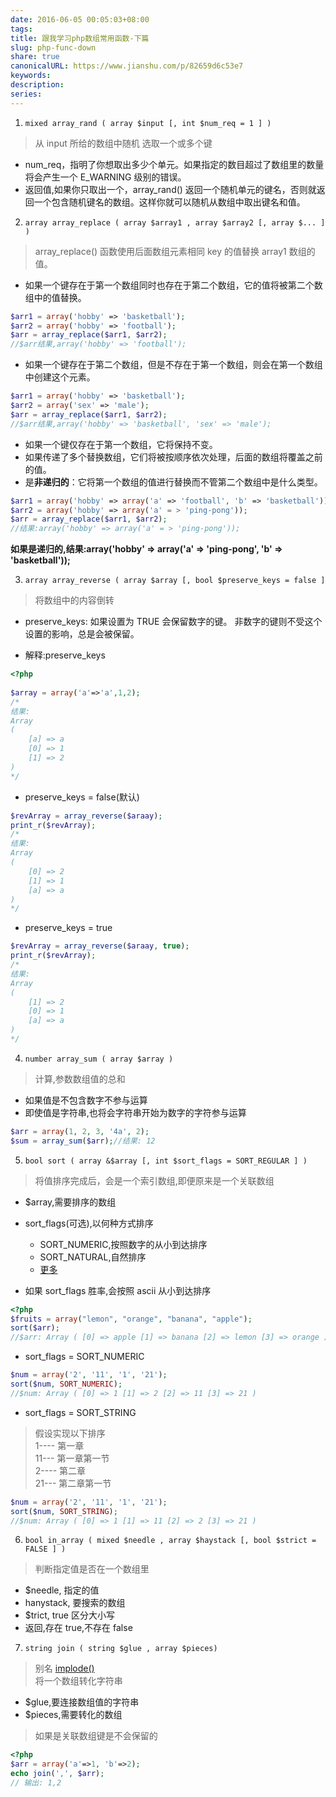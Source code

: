 ```yaml
---  
date: 2016-06-05 00:05:03+08:00  
tags:   
title: 跟我学习php数组常用函数-下篇  
slug: php-func-down  
share: true  
canonicalURL: https://www.jianshu.com/p/82659d6c53e7  
keywords:   
description:   
series:   
---  
```

  
1. `mixed array_rand ( array $input [, int $num_req = 1 ] )`  
  
> 从 input 所给的数组中随机 选取一个或多个键  
  
*  num_req，指明了你想取出多少个单元。如果指定的数目超过了数组里的数量将会产生一个 E_WARNING 级别的错误。  
* 返回值,如果你只取出一个，array_rand() 返回一个随机单元的键名，否则就返回一个包含随机键名的数组。这样你就可以随机从数组中取出键名和值。   
  
  
  
  
2.  `array array_replace ( array $array1 , array $array2 [, array $... ] )`  
  
>  array_replace() 函数使用后面数组元素相同 key 的值替换 array1 数组的值。  
  
* 如果一个键存在于第一个数组同时也存在于第二个数组，它的值将被第二个数组中的值替换。  
```php  
$arr1 = array('hobby' => 'basketball');  
$arr2 = array('hobby' => 'football');  
$arr = array_replace($arr1, $arr2);  
//$arr结果,array('hobby' => 'football');  
```  
* 如果一个键存在于第二个数组，但是不存在于第一个数组，则会在第一个数组中创建这个元素。  
```php  
$arr1 = array('hobby' => 'basketball');  
$arr2 = array('sex' => 'male');  
$arr = array_replace($arr1, $arr2);  
//$arr结果,array('hobby' => 'basketball', 'sex' => 'male');  
```  
* 如果一个键仅存在于第一个数组，它将保持不变。  
* 如果传递了多个替换数组，它们将被按顺序依次处理，后面的数组将覆盖之前的值。  
* 是**非递归的**：它将第一个数组的值进行替换而不管第二个数组中是什么类型。  
```php  
$arr1 = array('hobby' => array('a' => 'football', 'b' => 'basketball'));  
$arr2 = array('hobby' => array('a' = > 'ping-pong'));  
$arr = array_replace($arr1, $arr2);  
//结果:array('hobby' => array('a' = > 'ping-pong'));  
```  
**如果是递归的,结果:array('hobby' => array('a' => 'ping-pong', 'b' => 'basketball'));**  
  
  
3. `array array_reverse ( array $array [, bool $preserve_keys = false ]`   
> 将数组中的内容倒转  
  
* preserve_keys: 如果设置为 TRUE 会保留数字的键。 非数字的键则不受这个设置的影响，总是会被保留。  
  
* 解释:preserve_keys  
  
```php  
<?php  
  
$array = array('a'=>'a',1,2);  
/*  
结果:  
Array  
(  
    [a] => a  
    [0] => 1  
    [1] => 2  
)  
*/  
```  
* preserve_keys = false(默认)  
  
```php  
$revArray = array_reverse($araay);  
print_r($revArray);  
/*  
结果:  
Array  
(  
    [0] => 2  
    [1] => 1  
    [a] => a  
)  
*/  
```  
*  preserve_keys = true  
  
```php  
$revArray = array_reverse($araay, true);  
print_r($revArray);  
/*  
结果:  
Array  
(  
    [1] => 2  
    [0] => 1  
    [a] => a  
)  
*/  
```  
  
4. `number array_sum ( array $array )`  
  
> 计算,参数数组值的总和  
* 如果值是不包含数字不参与运算  
* 即使值是字符串,也将会字符串开始为数字的字符参与运算  
```php  
$arr = array(1, 2, 3, '4a', 2);  
$sum = array_sum($arr);//结果: 12  
```  
  
5. `bool sort ( array &$array [, int $sort_flags = SORT_REGULAR ] )`  
  
> 将值排序完成后，会是一个索引数组,即便原来是一个关联数组  
  
* $array,需要排序的数组  
* sort_flags(可选),以何种方式排序  
   * SORT_NUMERIC,按照数字的从小到达排序  
   * SORT_NATURAL,自然排序  
   * [更多](http://php.net/manual/zh/function.sort.php)   
  
* 如果 sort_flags 胜率,会按照 ascii 从小到达排序   
  
```php  
<?php  
$fruits = array("lemon", "orange", "banana", "apple");  
sort($arr);  
//$arr: Array ( [0] => apple [1] => banana [2] => lemon [3] => orange )   
```  
  
 * sort_flags = SORT_NUMERIC  
  
```php  
$num = array('2', '11', '1', '21');  
sort($num, SORT_NUMERIC);  
//$num: Array ( [0] => 1 [1] => 2 [2] => 11 [3] => 21 )  
```  
  
* sort_flags = SORT_STRING  
> 假设实现以下排序  
> 1---- 第一章  
> 11--- 第一章第一节  
> 2---- 第二章  
> 21--- 第二章第一节  
  
```php  
$num = array('2', '11', '1', '21');  
sort($num, SORT_STRING);  
//$num: Array ( [0] => 1 [1] => 11 [2] => 2 [3] => 21 )  
```  
  
6. `bool in_array ( mixed $needle , array $haystack [, bool $strict = FALSE ] )`  
> 判断指定值是否在一个数组里  
  
* $needle, 指定的值  
* hanystack, 要搜索的数组  
* $trict, true 区分大小写  
* 返回,存在 true,不存在 false  
  
7. `string join ( string $glue , array $pieces)`  
> 别名 [implode()](http://php.net/manual/zh/function.implode.php)  
> 将一个数组转化字符串  
  
* $glue,要连接数组值的字符串  
* $pieces,需要转化的数组  
> 如果是关联数组键是不会保留的  
  
```php  
<?php  
$arr = array('a'=>1, 'b'=>2);  
echo join(',', $arr);  
// 输出: 1,2  
```  
